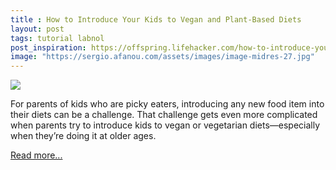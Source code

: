 ```yaml
---
title : How to Introduce Your Kids to Vegan and Plant-Based Diets
layout: post
tags: tutorial labnol
post_inspiration: https://offspring.lifehacker.com/how-to-introduce-your-kids-to-vegan-and-plant-based-die-1846605840
image: "https://sergio.afanou.com/assets/images/image-midres-27.jpg"
---
```


<img src="https://i.kinja-img.com/gawker-media/image/upload/s--8tWh8VHk--/c_fit,fl_progressive,q_80,w_636/wyq9t5pzavtp5dkeo0i1.jpg" /><p>For parents of kids who are picky eaters, introducing any new food item into their diets can be a challenge. That challenge gets even more complicated when parents try to introduce kids to vegan or vegetarian diets—especially when they’re doing it at older ages. </p><p><a href="https://offspring.lifehacker.com/how-to-introduce-your-kids-to-vegan-and-plant-based-die-1846605840">Read more...</a></p>